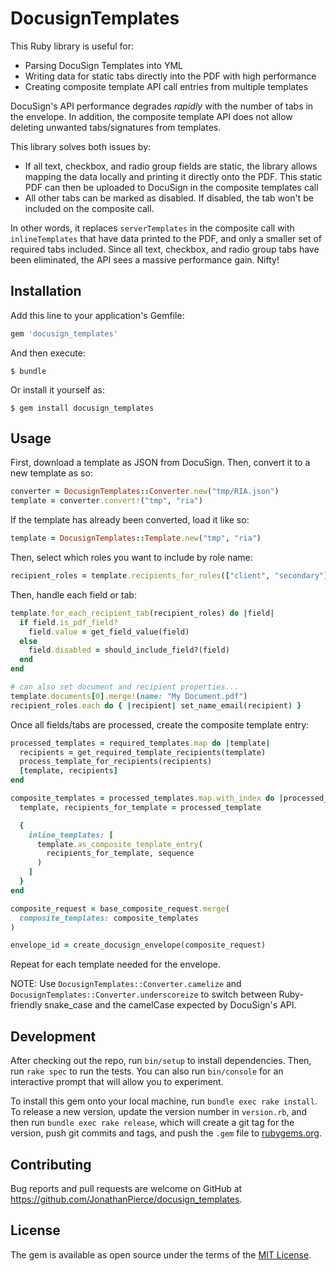 # DocusignTemplates

This Ruby library is useful for:

- Parsing DocuSign Templates into YML
- Writing data for static tabs directly into the PDF with high performance
- Creating composite template API call entries from multiple templates

DocuSign's API performance degrades *rapidly* with the number of tabs in the envelope. In addition, the composite template API does not allow deleting unwanted tabs/signatures from templates.

 This library solves both issues by:

- If all text, checkbox, and radio group fields are static, the library allows mapping the data locally and printing it directly onto the PDF. This static PDF can then be uploaded to DocuSign in the composite templates call
- All other tabs can be marked as disabled. If disabled, the tab won't be included on the composite call.

In other words, it replaces `serverTemplates` in the composite call with `inlineTemplates` that have data printed to the PDF, and only a smaller set of required tabs included. Since all text, checkbox, and radio group tabs have been eliminated, the API sees a massive performance gain. Nifty!

## Installation

Add this line to your application's Gemfile:

```ruby
gem 'docusign_templates'
```

And then execute:

    $ bundle

Or install it yourself as:

    $ gem install docusign_templates

## Usage

First, download a template as JSON from DocuSign. Then, convert it to a new template as so:

```ruby
converter = DocusignTemplates::Converter.new("tmp/RIA.json")
template = converter.convert!("tmp", "ria")
```

If the template has already been converted, load it like so:

```ruby
template = DocusignTemplates::Template.new("tmp", "ria")
```

Then, select which roles you want to include by role name:

```ruby
recipient_roles = template.recipients_for_roles(["client", "secondary"])
```

Then, handle each field or tab:

```ruby
template.for_each_recipient_tab(recipient_roles) do |field|
  if field.is_pdf_field?
    field.value = get_field_value(field)
  else
    field.disabled = should_include_field?(field)
  end
end

# can also set document and recipient properties...
template.documents[0].merge!(name: "My Document.pdf")
recipient_roles.each do { |recipient| set_name_email(recipient) }
```

Once all fields/tabs are processed, create the composite template entry:

```ruby
processed_templates = required_templates.map do |template|
  recipients = get_required_template_recipients(template)
  process_template_for_recipients(recipients)
  [template, recipients]
end

composite_templates = processed_templates.map.with_index do |processed_template, sequence|
  template, recipients_for_template = processed_template

  {
    inline_templates: [
      template.as_composite_template_entry(
        recipients_for_template, sequence
      )
    ]
  }
end

composite_request = base_composite_request.merge(
  composite_templates: composite_templates
)

envelope_id = create_docusign_envelope(composite_request)
```

Repeat for each template needed for the envelope.

NOTE: Use `DocusignTemplates::Converter.camelize` and `DocusignTemplates::Converter.underscoreize` to switch between Ruby-friendly snake_case and the camelCase expected by DocuSign's API.

## Development

After checking out the repo, run `bin/setup` to install dependencies. Then, run `rake spec` to run the tests. You can also run `bin/console` for an interactive prompt that will allow you to experiment.

To install this gem onto your local machine, run `bundle exec rake install`. To release a new version, update the version number in `version.rb`, and then run `bundle exec rake release`, which will create a git tag for the version, push git commits and tags, and push the `.gem` file to [rubygems.org](https://rubygems.org).

## Contributing

Bug reports and pull requests are welcome on GitHub at https://github.com/JonathanPierce/docusign_templates.

## License

The gem is available as open source under the terms of the [MIT License](https://opensource.org/licenses/MIT).
